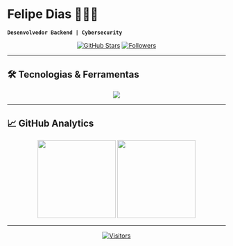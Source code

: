 # Felipe Dias 👨🏻‍💻

**`Desenvolvedor Backend | Cybersecurity`**

<div align="center">

[![GitHub Stars](https://custom-icon-badges.demolab.com/github/stars/Neptune-Worm?color=55960c&style=for-the-badge&labelColor=488207&logo=star&label=estrelas)](https://github.com/Neptune-Worm?tab=repositories&sort=stargazers)
[![Followers](https://custom-icon-badges.demolab.com/github/followers/Neptune-Worm?color=236ad3&labelColor=1155ba&style=for-the-badge&logo=github&label=Seguidores&logoColor=white)](https://github.com/Neptune-Worm?tab=followers)

</div>

---

## 🛠️ Tecnologias & Ferramentas

<p align="center">
  <img src="https://skillicons.dev/icons?i=html,git,python,linux,github,bash,vscode&theme=dark" />
</p>

---

## 📈 GitHub Analytics

<p align="center">
  <img height="180em" src="https://github-readme-stats.vercel.app/api?username=Neptune-Worm&show_icons=true&theme=tokyonight&include_all_commits=true&locale=pt-br&hide_border=true&rank_icon=github&card_width=400"/>
  <img height="180em" src="https://github-readme-stats.vercel.app/api/top-langs/?username=Neptune-Worm&theme=tokyonight&layout=compact&langs_count=8&hide_border=true&card_width=350"/>
</p>

---

<div align="center">
  
[![Visitors](https://komarev.com/ghpvc/?username=Neptune-Worm&color=blueviolet&style=flat-square)](https://github.com/Neptune-Worm)
  
</div>
